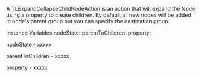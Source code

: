 A TLExpandCollapseChildNodeAction is an action that will expand the Node using a property to create children. By default all new nodes will be added in node's parent group but you can specify the destination group.

Instance Variables
	nodeState:		<Object>
	parentToChildren:		<Object>
	property:		<Object>

nodeState
	- xxxxx

parentToChildren
	- xxxxx

property
	- xxxxx
